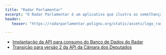 ```yaml
---
title: "Radar Parlamentar"
excerpt: "O Radar Parlamentar é um aplicativo que ilustra as semelhanças entre partidos políticos com base na análise matemática dos dados de votações que ocorrem na casa legislativa."
header:
   teaser: "https://radarparlamentar.polignu.org/static/assets/logo_radar.svg"

---
```


- [Implantação da API para consumo do Banco de Dados do Radar](https://gitlab.com/radar-parlamentar/radar/-/merge_requests/498)
- [Transição para versão 2 da API da Câmara dos Deputados](https://gitlab.com/radar-parlamentar/radar/-/merge_requests/477)

